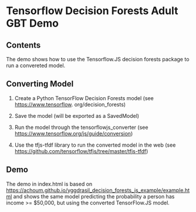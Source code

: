 # Tensorflow Decision Forests Adult GBT Demo

## Contents

The demo shows how to use the Tensorflow.JS decision forests package
to run a convereted model.

## Converting Model
1. Create a Python TensorFlow Decision Forests model (see https://www.tensorflow.
org/decision_forests)

2. Save the model (will be exported as a SavedModel)

3. Run the model through the tensorflowjs_converter (see https://www.tensorflow.org/js/guide/conversion)

4. Use the tfjs-tfdf library to run the converted model in the web (see https://github.com/tensorflow/tfjs/tree/master/tfjs-tfdf)

## Demo

The demo in index.html is based on https://achoum.github.io/yggdrasil_decision_forests_js_example/example.html and shows the same model predicting the probability a person has income >= $50,000, but using the converted TensorFlow.JS model.
